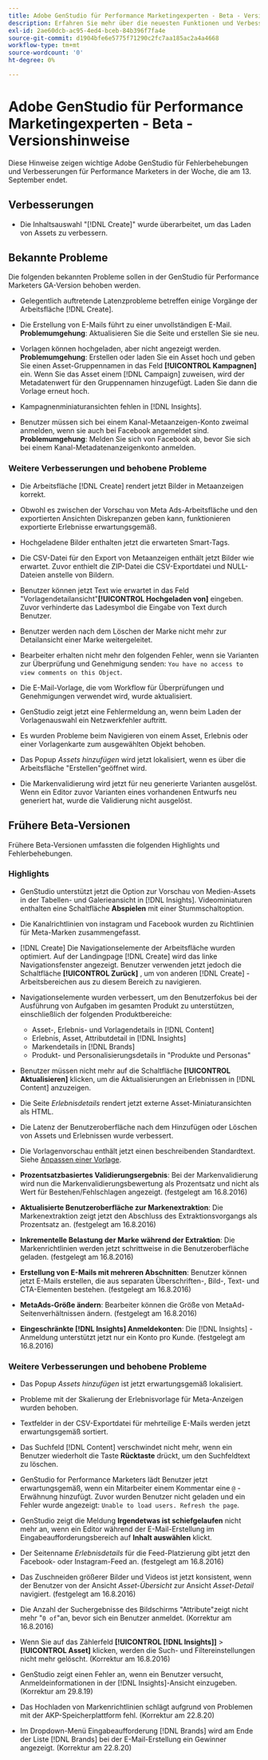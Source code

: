 ```yaml
---
title: Adobe GenStudio für Performance Marketingexperten - Beta - Versionshinweise
description: Erfahren Sie mehr über die neuesten Funktionen und Verbesserungen des Adobe GenStudio für Performance Marketingexperten.
exl-id: 2ae60dcb-ac95-4ed4-bceb-84b396f7fa4e
source-git-commit: d1904bfe6e5775f71290c2fc7aa185ac2a4a4668
workflow-type: tm+mt
source-wordcount: '0'
ht-degree: 0%

---
```


# Adobe GenStudio für Performance Marketingexperten - Beta - Versionshinweise

Diese Hinweise zeigen wichtige Adobe GenStudio für Fehlerbehebungen und Verbesserungen für Performance Marketers in der Woche, die am 13. September endet.

## Verbesserungen

* Die Inhaltsauswahl &quot;[!DNL Create]&quot; wurde überarbeitet, um das Laden von Assets zu verbessern. <!-- GS-2586 -->

## Bekannte Probleme

Die folgenden bekannten Probleme sollen in der GenStudio für Performance Marketers GA-Version behoben werden.

* Gelegentlich auftretende Latenzprobleme betreffen einige Vorgänge der Arbeitsfläche [!DNL Create]. <!-- GS-5203 -->

* Die Erstellung von E-Mails führt zu einer unvollständigen E-Mail. **Problemumgehung**: Aktualisieren Sie die Seite und erstellen Sie sie neu. <!-- GS-5209 -->

* Vorlagen können hochgeladen, aber nicht angezeigt werden. **Problemumgehung**: Erstellen oder laden Sie ein Asset hoch und geben Sie einen Asset-Gruppennamen in das Feld **[!UICONTROL Kampagnen]** ein. Wenn Sie das Asset einem [!DNL Campaign] zuweisen, wird der Metadatenwert für den Gruppennamen hinzugefügt. Laden Sie dann die Vorlage erneut hoch. <!-- GS-4815 -->

* Kampagnenminiaturansichten fehlen in [!DNL Insights]. <!-- GS-4648 -->

* Benutzer müssen sich bei einem Kanal-Metaanzeigen-Konto zweimal anmelden, wenn sie auch bei Facebook angemeldet sind. **Problemumgehung**: Melden Sie sich von Facebook ab, bevor Sie sich bei einem Kanal-Metadatenanzeigenkonto anmelden. <!-- GS-4806 -->

### Weitere Verbesserungen und behobene Probleme

* Die Arbeitsfläche [!DNL Create] rendert jetzt Bilder in Metaanzeigen korrekt. <!-- GS-4864 -->

* Obwohl es zwischen der Vorschau von Meta Ads-Arbeitsfläche und den exportierten Ansichten Diskrepanzen geben kann, funktionieren exportierte Erlebnisse erwartungsgemäß. <!-- GS-4492 4401 -->

* Hochgeladene Bilder enthalten jetzt die erwarteten Smart-Tags. <!-- GS-4856 -->

* Die CSV-Datei für den Export von Metaanzeigen enthält jetzt Bilder wie erwartet. Zuvor enthielt die ZIP-Datei die CSV-Exportdatei und NULL-Dateien anstelle von Bildern.  <!-- GS-5107 -->

* Benutzer können jetzt Text wie erwartet in das Feld &quot;Vorlagendetailansicht&quot;**[!UICONTROL Hochgeladen von]** eingeben. Zuvor verhinderte das Ladesymbol die Eingabe von Text durch Benutzer. <!-- GS-4887 -->

* Benutzer werden nach dem Löschen der Marke nicht mehr zur Detailansicht einer Marke weitergeleitet. <!-- GS-2663 -->

* Bearbeiter erhalten nicht mehr den folgenden Fehler, wenn sie Varianten zur Überprüfung und Genehmigung senden: `You have no access to view comments on this Object`. <!-- GS-5140 -->

* Die E-Mail-Vorlage, die vom Workflow für Überprüfungen und Genehmigungen verwendet wird, wurde aktualisiert. <!-- GS-5239 -->

* GenStudio zeigt jetzt eine Fehlermeldung an, wenn beim Laden der Vorlagenauswahl ein Netzwerkfehler auftritt. <!-- GS-4682 -->

* Es wurden Probleme beim Navigieren von einem Asset, Erlebnis oder einer Vorlagenkarte zum ausgewählten Objekt behoben. <!-- GS-4390 -->

* Das Popup _Assets hinzufügen_ wird jetzt lokalisiert, wenn es über die Arbeitsfläche &quot;Erstellen&quot;geöffnet wird.  <!-- GS-4867 -->

* Die Markenvalidierung wird jetzt für neu generierte Varianten ausgelöst. Wenn ein Editor zuvor Varianten eines vorhandenen Entwurfs neu generiert hat, wurde die Validierung nicht ausgelöst. <!-- GS-3971 -->

## Frühere Beta-Versionen

Frühere Beta-Versionen umfassten die folgenden Highlights und Fehlerbehebungen.

### Highlights

* GenStudio unterstützt jetzt die Option zur Vorschau von Medien-Assets in der Tabellen- und Galerieansicht in [!DNL Insights]. Videominiaturen enthalten eine Schaltfläche **Abspielen** mit einer Stummschaltoption. <!-- GS-4398 -->

* Die Kanalrichtlinien von instagram und Facebook wurden zu Richtlinien für Meta-Marken zusammengefasst.

* [!DNL Create] Die Navigationselemente der Arbeitsfläche wurden optimiert. Auf der Landingpage [!DNL Create] wird das linke Navigationsfenster angezeigt. Benutzer verwenden jetzt jedoch die Schaltfläche **[!UICONTROL Zurück]** , um von anderen [!DNL Create] -Arbeitsbereichen aus zu diesem Bereich zu navigieren.

* Navigationselemente wurden verbessert, um den Benutzerfokus bei der Ausführung von Aufgaben im gesamten Produkt zu unterstützen, einschließlich der folgenden Produktbereiche:

   * Asset-, Erlebnis- und Vorlagendetails in [!DNL Content]
   * Erlebnis, Asset, Attributdetail in [!DNL Insights]
   * Markendetails in [!DNL Brands]
   * Produkt- und Personalisierungsdetails in &quot;Produkte und Personas&quot;

* Benutzer müssen nicht mehr auf die Schaltfläche **[!UICONTROL Aktualisieren]** klicken, um die Aktualisierungen an Erlebnissen in [!DNL Content] anzuzeigen.

* Die Seite _Erlebnisdetails_ rendert jetzt externe Asset-Miniaturansichten als HTML.

* Die Latenz der Benutzeroberfläche nach dem Hinzufügen oder Löschen von Assets und Erlebnissen wurde verbessert.

* Die Vorlagenvorschau enthält jetzt einen beschreibenden Standardtext. Siehe [Anpassen einer Vorlage](https://experienceleague.adobe.com/en/docs/genstudio/user-guide/content/templates/customize-template#template-preview).

* **Prozentsatzbasiertes Validierungsergebnis**: Bei der Markenvalidierung wird nun die Markenvalidierungsbewertung als Prozentsatz und nicht als Wert für Bestehen/Fehlschlagen angezeigt. (festgelegt am 16.8.2016)

* **Aktualisierte Benutzeroberfläche zur Markenextraktion**: Die Markenextraktion zeigt jetzt den Abschluss des Extraktionsvorgangs als Prozentsatz an. (festgelegt am 16.8.2016)

* **Inkrementelle Belastung der Marke während der Extraktion**: Die Markenrichtlinien werden jetzt schrittweise in die Benutzeroberfläche geladen. (festgelegt am 16.8.2016)

* **Erstellung von E-Mails mit mehreren Abschnitten**: Benutzer können jetzt E-Mails erstellen, die aus separaten Überschriften-, Bild-, Text- und CTA-Elementen bestehen. (festgelegt am 16.8.2016)

* **MetaAds-Größe ändern**: Bearbeiter können die Größe von MetaAd-Seitenverhältnissen ändern. (festgelegt am 16.8.2016)

* **Eingeschränkte [!DNL Insights] Anmeldekonten**: Die [!DNL Insights] -Anmeldung unterstützt jetzt nur ein Konto pro Kunde. (festgelegt am 16.8.2016)

### Weitere Verbesserungen und behobene Probleme

* Das Popup _Assets hinzufügen_ ist jetzt erwartungsgemäß lokalisiert. <!-- GS-3834 -->

* Probleme mit der Skalierung der Erlebnisvorlage für Meta-Anzeigen wurden behoben. <!-- GS-4174 -->

* Textfelder in der CSV-Exportdatei für mehrteilige E-Mails werden jetzt erwartungsgemäß sortiert. <!-- GS-4013 -->

* Das Suchfeld [!DNL Content] verschwindet nicht mehr, wenn ein Benutzer wiederholt die Taste **Rücktaste** drückt, um den Suchfeldtext zu löschen.  <!-- GS-4543 -->

* GenStudio for Performance Marketers lädt Benutzer jetzt erwartungsgemäß, wenn ein Mitarbeiter einem Kommentar eine `@` -Erwähnung hinzufügt. Zuvor wurden Benutzer nicht geladen und ein Fehler wurde angezeigt: `Unable to load users. Refresh the page`. <!-- GS-4113 -->

* GenStudio zeigt die Meldung **Irgendetwas ist schiefgelaufen** nicht mehr an, wenn ein Editor während der E-Mail-Erstellung im Eingabeaufforderungsbereich auf **Inhalt auswählen** klickt. <!-- GS-4879 -->

* Der Seitenname _Erlebnisdetails_ für die Feed-Platzierung gibt jetzt den Facebook- oder Instagram-Feed an. (festgelegt am 16.8.2016)

* Das Zuschneiden größerer Bilder und Videos ist jetzt konsistent, wenn der Benutzer von der Ansicht _Asset-Übersicht_ zur Ansicht _Asset-Detail_ navigiert. (festgelegt am 16.8.2016)

* Die Anzahl der Suchergebnisse des Bildschirms &quot;Attribute&quot;zeigt nicht mehr &quot;`0 of`&quot;an, bevor sich ein Benutzer anmeldet. (Korrektur am 16.8.2016) <!-- GS-3665 -->

* Wenn Sie auf das Zählerfeld **[!UICONTROL [!DNL Insights]]** > **[!UICONTROL Asset]** klicken, werden die Such- und Filtereinstellungen nicht mehr gelöscht. (Korrektur am 16.8.2016) <!-- GS-3476 -->

* GenStudio zeigt einen Fehler an, wenn ein Benutzer versucht, Anmeldeinformationen in der [!DNL Insights]-Ansicht einzugeben. (Korrektur am 29.8.19) <!-- GS-4689 -->

* Das Hochladen von Markenrichtlinien schlägt aufgrund von Problemen mit der AKP-Speicherplattform fehl. (Korrektur am 22.8.20) <!-- GS-4369 -->

* Im Dropdown-Menü Eingabeaufforderung [!DNL Brands] wird am Ende der Liste [!DNL Brands] bei der E-Mail-Erstellung ein Gewinner angezeigt. (Korrektur am 22.8.20) <!-- GS-4077 -->
